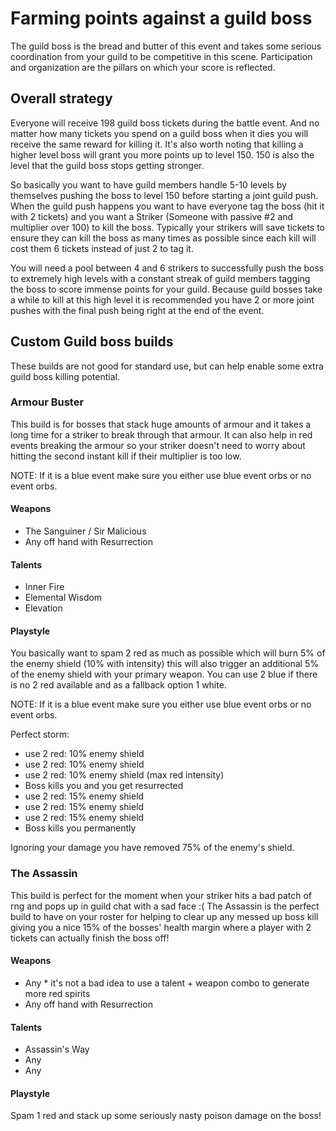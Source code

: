 # Farming points against a guild boss
The guild boss is the bread and butter of this event and takes some serious coordination from
your guild to be competitive in this scene. Participation and organization are the pillars
on which your score is reflected.

## Overall strategy
Everyone will receive 198 guild boss tickets during the battle event.  And no matter how many
tickets you spend on a guild boss when it dies you will receive the same reward for killing it.
It's also worth noting that killing a higher level boss will grant you more points up to level 150.
150 is also the level that the guild boss stops getting stronger.

So basically you want to have guild members handle 5-10 levels by themselves pushing the boss to level
150 before starting a joint guild push. When the guild push happens you want to have everyone tag the boss 
(hit it with 2 tickets) and you want a Striker (Someone with passive #2 and multiplier over 100) to kill 
the boss. Typically your strikers will save tickets to ensure they can kill the boss as many times as possible 
since each kill will cost them 6 tickets instead of just 2 to tag it.

You will need a pool between 4 and 6 strikers to successfully push the boss to extremely high
levels with a constant streak of guild members tagging the boss to score immense points for your 
guild. Because guild bosses take a while to kill at this high level it is recommended you have 
2 or more joint pushes with the final push being right at the end of the event.

## Custom Guild boss builds
These builds are not good for standard use, but can help enable some extra guild boss killing 
potential.

### Armour Buster
This build is for bosses that stack huge amounts of armour and it takes a long time for a striker to 
break through that armour. It can also help in red events breaking the armour so your striker doesn't
need to worry about hitting the second instant kill if their multiplier is too low.

NOTE: If it is a blue event make sure you either use blue event orbs or no event orbs.

#### Weapons
- The Sanguiner / Sir Malicious
- Any off hand with Resurrection

#### Talents
- Inner Fire
- Elemental Wisdom
- Elevation

#### Playstyle
You basically want to spam 2 red as much as possible which will burn 5% of the enemy shield 
(10% with intensity) this will also trigger an additional 5% of the enemy shield with your primary 
weapon. You can use 2 blue if there is no 2 red available and as a fallback option 1 white.

NOTE: If it is a blue event make sure you either use blue event orbs or no event orbs.

Perfect storm:
- use 2 red: 10% enemy shield
- use 2 red: 10% enemy shield
- use 2 red: 10% enemy shield (max red intensity)
- Boss kills you and you get resurrected
- use 2 red: 15% enemy shield
- use 2 red: 15% enemy shield
- use 2 red: 15% enemy shield
- Boss kills you permanently

Ignoring your damage you have removed 75% of the enemy's shield.

### The Assassin
This build is perfect for the moment when your striker hits a bad patch of rng and pops up in guild
chat with a sad face :( The Assassin is the perfect build to have on your roster for helping to clear
up any messed up boss kill giving you a nice 15% of the bosses' health margin where a player with 2 
tickets can actually finish the boss off!

#### Weapons
- Any * it's not a bad idea to use a talent + weapon combo to generate more red spirits
- Any off hand with Resurrection

#### Talents
- Assassin's Way
- Any
- Any

#### Playstyle
Spam 1 red and stack up some seriously nasty poison damage on the boss!
